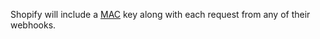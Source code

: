 Shopify will include a [MAC] key along with each request from any of their webhooks.


[MAC]: https://en.wikipedia.org/wiki/Message_authentication_code
